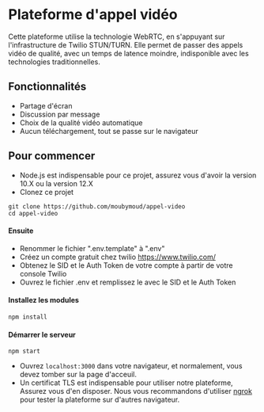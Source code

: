 # Plateforme d'appel vidéo

Cette plateforme utilise la technologie WebRTC, en s'appuyant sur l'infrastructure de Twilio STUN/TURN. 
Elle permet de passer des appels vidéo de qualité, avec un temps de latence moindre, indisponible avec les technologies traditionnelles.


## Fonctionnalités

- Partage d'écran
- Discussion par message
- Choix de la qualité vidéo automatique
- Aucun téléchargement, tout se passe sur le navigateur

## Pour commencer 


- Node.js est indispensable pour ce projet, assurez vous d'avoir la version 10.X ou la version 12.X
- Clonez ce projet

```
git clone https://github.com/moubymoud/appel-video
cd appel-video
```

#### Ensuite

- Renommer le fichier ".env.template" à ".env"
- Créez un compte gratuit chez twilio https://www.twilio.com/
- Obtenez le SID et le Auth Token de votre compte à partir de votre console Twilio
- Ouvrez le fichier .env et remplissez le avec le SID et le Auth Token

#### Installez les modules 

```
npm install
```

#### Démarrer le serveur

```
npm start
```

- Ouvrez `localhost:3000` dans votre navigateur, et normalement, vous devez tomber sur la page d'acceuil. 
- Un certificat TLS est indispensable pour utiliser notre plateforme, Assurez vous d'en disposer.
  Nous vous recommandons d'utiliser [ngrok](https://ngrok.com/) pour tester la plateforme sur d'autres navigateur.